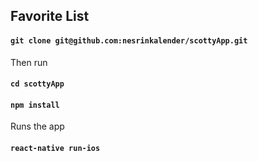 
## Favorite List


#### `git clone git@github.com:nesrinkalender/scottyApp.git`


Then run 

#### `cd scottyApp`

#### `npm install`




Runs the app<br />
#### `react-native run-ios`
